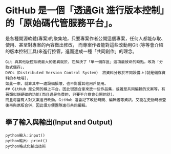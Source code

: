 # GitHub 是一個「透過Git 進行版本控制」的「原始碼代管服務平台」。
是各種開源軟體(專案)的聚集地，只要專案作者公開這個專案，任何人都能存取、使用、甚至對專案的內容做出修改，
而專案作者能對這些改動用Git (等等會介紹的版本控制工具)來進行控管，進而達成一種「共同創作」的理念。
```
Git 與其他版控系統最大的差異就於，它解決了「單一儲存區」這項最致命的缺點，改為「分散式儲存」，
DVCs（Distributed Version Control System） 將資料分散於不同設備上(就是儲存資料的本地端)，
如此一來，就算其中一處設備損壞，也不影響其他用戶使用。
## GitHub 是公開的線上平台，因此很適合拿來放一些作品集，或著是共同編輯的文案等，有著類似端硬碟的功能(而且還是免費的，只要不介意會公開的話)。
而且每當有人對文案進行改動，GitHub 還會記下改動時間、編輯者等資訊，又能在更動時檢查後再與原版合併，因此很方便團隊進行共同編輯。
```
## 學了輸入與輸出(Input and Output)
```
python輸入:input()
python輸出: print()
python格式化輸出技術
```
